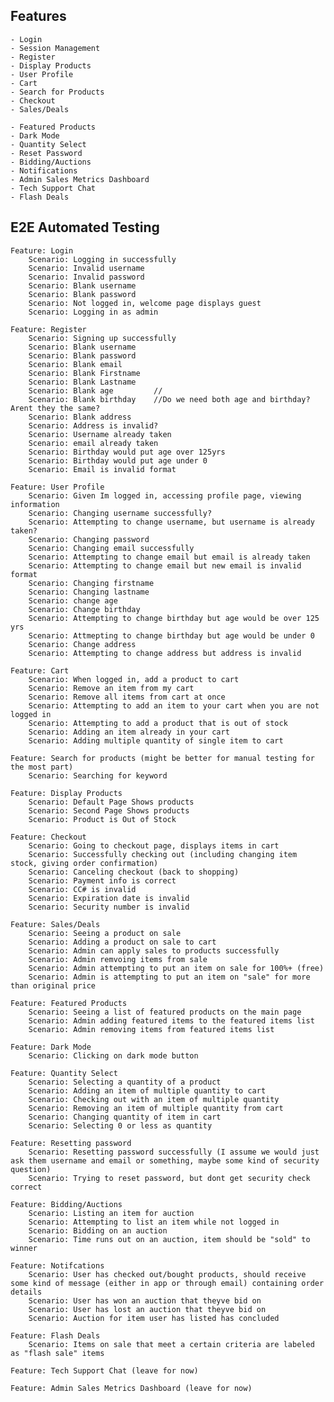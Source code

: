 ## Features

	- Login
	- Session Management
	- Register
	- Display Products
	- User Profile
	- Cart
	- Search for Products
	- Checkout
	- Sales/Deals
	
	- Featured Products
	- Dark Mode 
	- Quantity Select
	- Reset Password
	- Bidding/Auctions
	- Notifications
	- Admin Sales Metrics Dashboard
	- Tech Support Chat
	- Flash Deals
	
	
## E2E Automated Testing

	Feature: Login
		Scenario: Logging in successfully	
		Scenario: Invalid username
		Scenario: Invalid password
		Scenario: Blank username
		Scenario: Blank password
		Scenario: Not logged in, welcome page displays guest
		Scenario: Logging in as admin
		
	Feature: Register
		Scenario: Signing up successfully
		Scenario: Blank username
		Scenario: Blank password
		Scenario: Blank email
		Scenario: Blank Firstname
		Scenario: Blank Lastname
		Scenario: Blank age			//
		Scenario: Blank birthday 	//Do we need both age and birthday? Arent they the same?
		Scenario: Blank address
		Scenario: Address is invalid? 
		Scenario: Username already taken
		Scenario: email already taken
		Scenario: Birthday would put age over 125yrs
		Scenario: Birthday would put age under 0
		Scenario: Email is invalid format
	
	Feature: User Profile
		Scenario: Given Im logged in, accessing profile page, viewing information
		Scenario: Changing username successfully? 
		Scenario: Attempting to change username, but username is already taken?
		Scenario: Changing password
		Scenario: Changing email successfully
		Scenario: Attempting to change email but email is already taken
		Scenario: Attempting to change email but new email is invalid format
		Scenario: Changing firstname
		Scenario: Changing lastname
		Scenario: change age
		Scenario: Change birthday
		Scenario: Attempting to change birthday but age would be over 125 yrs
		Scenario: Attmepting to change birthday but age would be under 0
		Scenario: Change address
		Scenario: Attempting to change address but address is invalid
		
	Feature: Cart
		Scenario: When logged in, add a product to cart
		Scenario: Remove an item from my cart
		Scenario: Remove all items from cart at once
		Scenario: Attempting to add an item to your cart when you are not logged in
		Scenario: Attempting to add a product that is out of stock 
		Scenario: Adding an item already in your cart
		Scenario: Adding multiple quantity of single item to cart
		
	Feature: Search for products (might be better for manual testing for the most part)
		Scenario: Searching for keyword
		
	Feature: Display Products
		Scenario: Default Page Shows products
		Scenario: Second Page Shows products
		Scenario: Product is Out of Stock
		
	Feature: Checkout
		Scenario: Going to checkout page, displays items in cart
		Scenario: Successfully checking out (including changing item stock, giving order confirmation)
		Scenario: Canceling checkout (back to shopping)
		Scenario: Payment info is correct
		Scenario: CC# is invalid
		Scenario: Expiration date is invalid
		Scenario: Security number is invalid
		
	Feature: Sales/Deals
		Scenario: Seeing a product on sale
		Scenario: Adding a product on sale to cart
		Scenario: Admin can apply sales to products successfully
		Scenario: Admin remvoing items from sale
		Scenario: Admin attempting to put an item on sale for 100%+ (free)
		Scenario: Admin is attempting to put an item on "sale" for more than original price
		
	Feature: Featured Products
		Scenario: Seeing a list of featured products on the main page
		Scenario: Admin adding featured items to the featured items list
		Scenario: Admin removing items from featured items list
		
	Feature: Dark Mode
		Scenario: Clicking on dark mode button 
		
	Feature: Quantity Select
		Scenario: Selecting a quantity of a product
		Scenario: Adding an item of multiple quantity to cart
		Scenario: Checking out with an item of multiple quantity
		Scenario: Removing an item of multiple quantity from cart
		Scenario: Changing quantity of item in cart
		Scenario: Selecting 0 or less as quantity
		
	Feature: Resetting password
		Scenario: Resetting password successfully (I assume we would just ask them username and email or something, maybe some kind of security question)
		Scenario: Trying to reset password, but dont get security check correct
		
	Feature: Bidding/Auctions
		Scenario: Listing an item for auction
		Scenario: Attempting to list an item while not logged in
		Scenario: Bidding on an auction
		Scenario: Time runs out on an auction, item should be "sold" to winner

	Feature: Notifcations
		Scenario: User has checked out/bought products, should receive some kind of message (either in app or through email) containing order details
		Scenario: User has won an auction that theyve bid on
		Scenario: User has lost an auction that theyve bid on
		Scenario: Auction for item user has listed has concluded
	
	Feature: Flash Deals
		Scenario: Items on sale that meet a certain criteria are labeled as "flash sale" items
	
	Feature: Tech Support Chat (leave for now) 
	
	Feature: Admin Sales Metrics Dashboard (leave for now) 
	
	
		
		
		
		
		
		
		
		